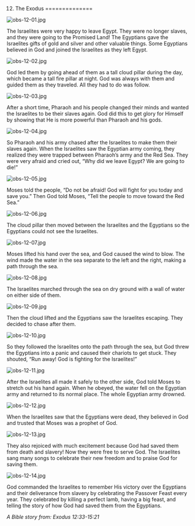 12. The Exodus
==============

![obs-12-01.jpg](/_media/en/obs/obs-12-01.jpg?w=640&h=360&tok=12802d "obs-12-01.jpg")

The Israelites were very happy to leave Egypt. They were no longer
slaves, and they were going to the Promised Land! The Egyptians gave the
Israelites gifts of gold and silver and other valuable things. Some
Egyptians believed in God and joined the Israelites as they left Egypt.

![obs-12-02.jpg](/_media/en/obs/obs-12-02.jpg?w=640&h=360&tok=c00d8f "obs-12-02.jpg")

God led them by going ahead of them as a tall cloud pillar during the
day, which became a tall fire pillar at night. God was always with them
and guided them as they traveled. All they had to do was follow.

![obs-12-03.jpg](/_media/en/obs/obs-12-03.jpg?w=640&h=360&tok=b2b03a "obs-12-03.jpg")

After a short time, Pharaoh and his people changed their minds and
wanted the Israelites to be their slaves again. God did this to get
glory for Himself by showing that He is more powerful than Pharaoh and
his gods.

![obs-12-04.jpg](/_media/en/obs/obs-12-04.jpg?w=640&h=360&tok=aab46a "obs-12-04.jpg")

So Pharaoh and his army chased after the Israelites to make them their
slaves again. When the Israelites saw the Egyptian army coming, they
realized they were trapped between Pharaoh’s army and the Red Sea. They
were very afraid and cried out, “Why did we leave Egypt? We are going to
die!”

![obs-12-05.jpg](/_media/en/obs/obs-12-05.jpg?w=640&h=360&tok=6eb301 "obs-12-05.jpg")

Moses told the people, “Do not be afraid! God will fight for you today
and save you.” Then God told Moses, “Tell the people to move toward the
Red Sea.”

![obs-12-06.jpg](/_media/en/obs/obs-12-06.jpg?w=640&h=360&tok=efe58f "obs-12-06.jpg")

The cloud pillar then moved between the Israelites and the Egyptians so
the Egyptians could not see the Israelites.

![obs-12-07.jpg](/_media/en/obs/obs-12-07.jpg?w=640&h=360&tok=e1676d "obs-12-07.jpg")

Moses lifted his hand over the sea, and God caused the wind to blow. The
wind made the water in the sea separate to the left and the right,
making a path through the sea.

![obs-12-08.jpg](/_media/en/obs/obs-12-08.jpg?w=640&h=360&tok=9a9758 "obs-12-08.jpg")

The Israelites marched through the sea on dry ground with a wall of
water on either side of them.

![obs-12-09.jpg](/_media/en/obs/obs-12-09.jpg?w=640&h=360&tok=3e43c9 "obs-12-09.jpg")

Then the cloud lifted and the Egyptians saw the Israelites escaping.
They decided to chase after them.

![obs-12-10.jpg](/_media/en/obs/obs-12-10.jpg?w=640&h=360&tok=028834 "obs-12-10.jpg")

So they followed the Israelites onto the path through the sea, but God
threw the Egyptians into a panic and caused their chariots to get stuck.
They shouted, “Run away! God is fighting for the Israelites!”

![obs-12-11.jpg](/_media/en/obs/obs-12-11.jpg?w=640&h=360&tok=007429 "obs-12-11.jpg")

After the Israelites all made it safely to the other side, God told
Moses to stretch out his hand again. When he obeyed, the water fell on
the Egyptian army and returned to its normal place. The whole Egyptian
army drowned.

![obs-12-12.jpg](/_media/en/obs/obs-12-12.jpg?w=640&h=360&tok=4ff9c1 "obs-12-12.jpg")

When the Israelites saw that the Egyptians were dead, they believed in
God and trusted that Moses was a prophet of God.

![obs-12-13.jpg](/_media/en/obs/obs-12-13.jpg?w=640&h=360&tok=e14214 "obs-12-13.jpg")

They also rejoiced with much excitement because God had saved them from
death and slavery! Now they were free to serve God. The Israelites sang
many songs to celebrate their new freedom and to praise God for saving
them.

![obs-12-14.jpg](/_media/en/obs/obs-12-14.jpg?w=640&h=360&tok=accbcf "obs-12-14.jpg")

God commanded the Israelites to remember His victory over the Egyptians
and their deliverance from slavery by celebrating the Passover Feast
every year. They celebrated by killing a perfect lamb, having a big
feast, and telling the story of how God had saved them from the
Egyptians.

*A Bible story from: Exodus 12:33-15:21*
